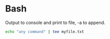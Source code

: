 # Bash

Output to console and print to file, -a to append.

```bash
echo "any command" | tee myfile.txt
```
